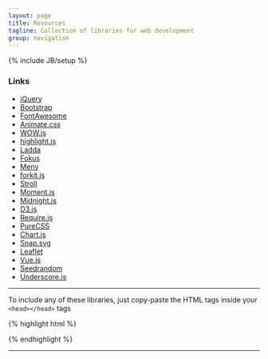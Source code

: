 ```yaml
---
layout: page
title: Resources
tagline: Collection of libraries for web development
group: navigation
---
```

{% include JB/setup %}

### Links

- [jQuery](http://jquery.com)
- [Bootstrap](http://getbootstrap.com)
- [FontAwesome](http://fortawesome.github.io/Font-Awesome)
- [Animate.css](http://daneden.github.io/animate.css)
- [WOW.js](http://mynameismatthieu.com/WOW/index.html)
- [highlight.js](https://highlightjs.org)
- [Ladda](http://lab.hakim.se/ladda/)
- [Fokus](http://lab.hakim.se/fokus/)
- [Meny](http://lab.hakim.se/meny/)
- [forkit.js](http://lab.hakim.se/forkit-js/)
- [Stroll](http://lab.hakim.se/scroll-effects/)
- [Moment.js](http://momentjs.com)
- [Midnight.js](http://aerolab.github.io/midnight.js)
- [D3.js](http://d3js.org)
- [Require.js](http://requirejs.org)
- [PureCSS](http://purecss.io)
- [Chart.js](http://www.chartjs.org)
- [Snap.svg](http://snapsvg.io)
- [Leaflet](http://leafletjs.com)
- [Vue.js](http://vuejs.org)
- [Seedrandom](https://github.com/davidbau/seedrandom)
- [Underscore.js](http://underscorejs.org)

---

To include any of these libraries, just copy-paste the HTML tags inside your `<head></head>` tags

{% highlight html %}
<!-- jQuery -->
<!-- Use only one version -->
<script src="http://goldenphi.github.io/resources/jquery-1.11.1.min.js"></script>
<script src="http://goldenphi.github.io/resources/jquery-2.1.1.min.js"></script>

<!-- Bootstrap -->
<link rel="stylesheet" href="http://goldenphi.github.io/resources/bootstrap/css/bootstrap.min.css">
<link rel="stylesheet" href="http://goldenphi.github.io/resources/bootstrap/css/bootstrap-theme.min.css">
<script src="http://goldenphi.github.io/resources/bootstrap/js/bootstrap.min.js"></script>

<!-- FontAwesome -->
<link rel="stylesheet" href="http://goldenphi.github.io/resources/font-awesome/css/font-awesome.min.css">

<!-- Animate.css -->
<link rel="stylesheet" href="http://goldenphi.github.io/resources/animate.css">

<!-- WOW.js -->
<script src="http://goldenphi.github.io/resources/wow.min.js"></script>
<script>
	new WOW().init();
</script>

<!-- highlight.js -->
<link rel="stylesheet" href="http://goldenphi.github.io/resources/highlight/styles/monokai_sublime.css">
<script src="http://goldenphi.github.io/resources/highlight/highlight.pack.js"></script>
<script>hljs.initHighlightingOnLoad();</script>

<!-- Ladda -->
<!-- Use only one stylesheet and one ladda script -->
<link rel="stylesheet" href="http://goldenphi.github.io/resources/ladda/ladda.min.css">
<link rel="stylesheet" href="http://goldenphi.github.io/resources/ladda/ladda-themeless.min.css">
<script src="http://goldenphi.github.io/resources/ladda/ladda.min.js"></script>
<script src="http://goldenphi.github.io/resources/ladda/ladda.jquery.min.js"></script>
<script src="http://goldenphi.github.io/resources/ladda/spin.min.js"></script>

<!-- Fokus -->
<script src="http://goldenphi.github.io/resources/fokus.min.js"></script>

<!-- Meny -->
<!-- The stylesheet is optional -->
<link rel="stylesheet" href="http://goldenphi.github.io/resources/meny/meny-theme.css">
<script src="http://goldenphi.github.io/resources/meny/meny.js"></script>

<!-- forkit.js -->
<link rel="stylesheet" href="http://goldenphi.github.io/resources/forkit.js/forkit.css">
<script src="http://goldenphi.github.io/resources/forkit.js/forkit.js"></script>

<!-- Stroll -->
<link rel="stylesheet" href="http://goldenphi.github.io/resources/stroll/stroll.min.css">
<script src="http://goldenphi.github.io/resources/stroll/stroll.min.js"></script>

<!-- moment.js -->
<script src="http://goldenphi.github.io/resources/moment.js"></script>
<script>
	moment().format();
</script>

<!-- midnight.js -->
<script src="http://goldenphi.github.io/resources/midnight.jquery.min.js"></script>
<script>
	// Start midnight
	$(document).ready(function() {
		// Change this to the correct selector
		$('nav.fixed').midnight();
	});
</script>

<!-- D3.js -->
<script src="http://goldenphi.github.io/resources/d3.min.js" charset="utf-8"></script>

<!-- require.js -->
<!-- Fill data-main="" -->
<script data-main="" src="http://goldenphi.github.io/resources/require.min.js"></script>

<!-- pure css -->
<link rel="stylesheet" href="http://goldenphi.github.io/resources/pure-min.css">

<!-- chart.js -->
<script src="http://goldenphi.github.io/resources/Chart.min.js"></script>

<!-- Snap.svg -->
<script src="http://goldenphi.github.io/resources/snap.svg-min.js"></script>

<!-- Leaflet -->
<link rel="stylesheet" href="http://goldenphi.github.io/resources/leaflet/leaflet.css" />
<script src="http://goldenphi.github.io/resources/leaflet/leaflet.min.js"></script>

<!-- Vue.js -->
<script src="http://goldenphi.github.io/resources/vue.min.js"></script>

<!-- Seedrandom -->
<script src="http://goldenphi.github.io/resources/seedrandom.min.js"></script>

<!-- Underscore.js -->
<script src="http://goldenphi.github.io/resources/underscore-min.js"></script>
{% endhighlight %}

---
